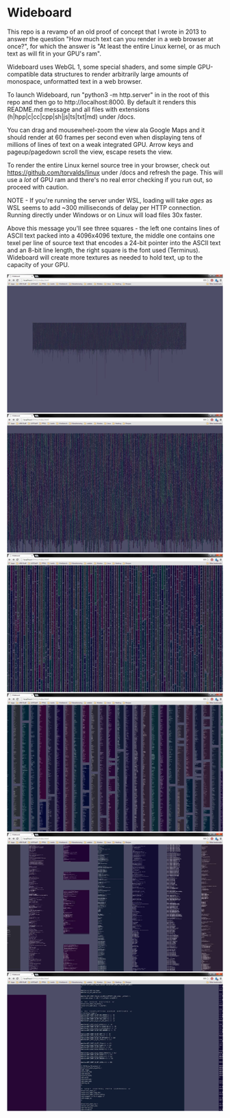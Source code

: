 Wideboard
=========

This repo is a revamp of an old proof of concept that I wrote in 2013 to answer
the question "How much text can you render in a web browser at once?", for
which the answer is "At least the entire Linux kernel, or as much text as will
fit in your GPU's ram".

Wideboard uses WebGL 1, some special shaders, and some simple GPU-compatible
data structures to render arbitrarily large amounts of monospace, unformatted
text in a web browser.

To launch Wideboard, run "python3 -m http.server" in in the root of this repo
and then go to http://localhost:8000. By default it renders this README.md
message and all files with extensions (h|hpp|c|cc|cpp|sh|js|ts|txt|md) under
/docs.

You can drag and mousewheel-zoom the view ala Google Maps and it should render
at 60 frames per second even when displaying tens of millions of lines of text
on a weak integrated GPU. Arrow keys and pageup/pagedown scroll the view, escape
resets the view.

To render the entire Linux kernel source tree in your browser, check out
https://github.com/torvalds/linux under /docs and refresh the page. This will
use a _lot_ of GPU ram and there's no real error checking if you run out, so
proceed with caution.

NOTE - If you're running the server under WSL, loading will take _ages_ as
WSL seems to add ~300 milliseconds of delay per HTTP connection. Running
directly under Windows or on Linux will load files 30x faster.

Above this message you'll see three squares - the left one contains lines of
ASCII text packed into a 4096x4096 texture, the middle one contains one texel
per line of source text that encodes a 24-bit pointer into the ASCII text and
an 8-bit line length, the right square is the font used (Terminus). Wideboard
will create more textures as needed to hold text, up to the capacity of your
GPU.

![Wideboard zoom 0](docs/wideboard_zoom0.jpg "Wideboard zoom 0")
![Wideboard zoom 1](docs/wideboard_zoom1.jpg "Wideboard zoom 1")
![Wideboard zoom 2](docs/wideboard_zoom2.jpg "Wideboard zoom 2")
![Wideboard zoom 3](docs/wideboard_zoom3.jpg "Wideboard zoom 3")
![Wideboard zoom 4](docs/wideboard_zoom4.jpg "Wideboard zoom 4")
![Wideboard zoom 5](docs/wideboard_zoom5.jpg "Wideboard zoom 5")
